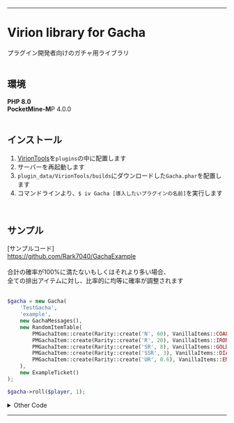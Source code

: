
___
# Virion library for Gacha

プラグイン開発者向けのガチャ用ライブラリ<br>
<br>

## 環境
<strong>PHP 8.0</strong> <br>
<strong>PocketMine-M</strong>P 4.0.0 <br>
<br>


## インストール
1. [VirionTools](https://github.com/ifera-mc/VirionTools)を`plugins`の中に配置します
2. サーバーを再起動します
3. `plugin_data/VirionTools/builds`にダウンロードした`Gacha.phar`を配置します
4. コマンドラインより、`$ iv Gacha [導入したいプラグインの名前]`を実行します <br>
<br>

## サンプル
[サンプルコード]<br>
https://github.com/Rark7040/GachaExample <br>
<br>
合計の確率が100%に満たないもしくはそれより多い場合、<br>
全ての排出アイテムに対し、比率的に均等に確率が調整されます<br>
<br>

```php
$gacha = new Gacha(
	'TestGacha',
	'example',
	new GachaMessages(),
	new RandomItemTable(
		PMGachaItem::create(Rarity::create('N', 60), VanillaItems::COAL()),
		PMGachaItem::create(Rarity::create('R', 20), VanillaItems::IRON_INGOT()),
		PMGachaItem::create(Rarity::create('SR', 8), VanillaItems::GOLD_INGOT()),
		PMGachaItem::create(Rarity::create('SSR', 3), VanillaItems::DIAMOND()),
		PMGachaItem::create(Rarity::create('UR', 0.6), VanillaItems::EMERALD()),
	),
	new ExampleTicket()
);

$gacha->roll($player, 1);
```
<details>
<summary> Other Code</summary>

```php
<?php
declare(strict_types=1);

namespace rarkhopper\gacha_example;

use pocketmine\item\Item;
use pocketmine\player\Player;
use pocketmine\world\sound\PopSound;
use rarkhopper\gacha\IGachaItem;
use rarkhopper\gacha\IRarity;
use rarkhopper\gacha\Rarity;

class PMGachaItem implements IGachaItem{
	protected Rarity $rarity;
	protected Item $item;

	public static function create(Rarity $rarity, Item $item):static{
		$instance = new static;
		$instance->rarity = $rarity;
		$instance->item = $item;
		return $instance;
	}

	public function getRarity():IRarity{
		return $this->rarity;
	}

	public function giveItem(Player $player):void{
		$player->sendMessage('['.$this->getRarity()->getName().'] '.$this->item->getName());
		$player->getInventory()->addItem(clone $this->item);
		$world = $player->getWorld();
		$world->addSound($player->getPosition(), new PopSound());
	}
}
```

```php
<?php
declare(strict_types=1);

namespace rarkhopper\gacha_example;

use pocketmine\item\VanillaItems;
use pocketmine\player\Player;
use rarkhopper\gacha\ITicket;

class ExampleTicket implements ITicket{
	public function has(Player $player, int $count):bool{
		return $player->getInventory()->contains(VanillaItems::GOLD_NUGGET()->setCount($count));
	}

	public function consume(Player $player, int $count):void{
		$player->getInventory()->removeItem(VanillaItems::GOLD_NUGGET()->setCount($count));
	}
}
```

</details>

---